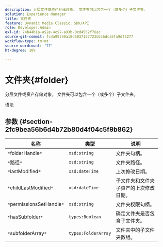 ```yaml
---
description: 分层文件或资产存储对象。 文件夹可以包含一个（或多个）子文件夹。
solution: Experience Manager
title: 文件夹
feature: Dynamic Media Classic，SDK/API
role: Developer,Admin
exl-id: 74b44b1a-a92e-4c97-a93b-0cd4552f78ec
source-git-commit: fcda99340a18d5037157723bb3bdca5fa9df3277
workflow-type: tm+mt
source-wordcount: '77'
ht-degree: 10%

---
```


# 文件夹{#folder}

分层文件或资产存储对象。 文件夹可以包含一个（或多个）子文件夹。

语法

## 参数 {#section-2fc9bea56b6d4b72b80d4f04c5f9b862}

| 名称 | 类型 | 说明 |
|---|---|---|
| `*`folderHandle`*` | `xsd:string` | 文件夹句柄。 |
| `*`路径`*` | `xsd:string` | 文件夹路径。 |
| `*`lastModified`*` | `xsd:dateTime` | 上次修改日期。 |
| `*`childLastModified`*` | `xsd:dateTime` | 子文件夹和文件夹子资产的上次修改日期。 |
| `*`permissionsSetHandle`*` | `xsd:string` | 文件夹权限句柄。 |
| `*`hasSubfolder`*` | `types:Boolean` | 确定文件夹是否包含子文件夹。 |
| `*`subfolderArray`*` | `types:FolderArray` | 文件夹中的子文件夹数组。 |
